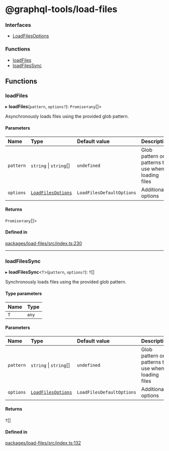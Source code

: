 # @graphql-tools/load-files

### Interfaces

- [LoadFilesOptions](/docs/api/interfaces/load_files_src.LoadFilesOptions)

### Functions

- [loadFiles](load_files_src#loadfiles)
- [loadFilesSync](load_files_src#loadfilessync)

## Functions

### loadFiles

▸ **loadFiles**(`pattern`, `options?`): `Promise`\<`any`[]>

Asynchronously loads files using the provided glob pattern.

#### Parameters

| Name      | Type                                                                       | Default value             | Description                                        |
| :-------- | :------------------------------------------------------------------------- | :------------------------ | :------------------------------------------------- |
| `pattern` | `string` \| `string`[]                                                     | `undefined`               | Glob pattern or patterns to use when loading files |
| `options` | [`LoadFilesOptions`](/docs/api/interfaces/load_files_src.LoadFilesOptions) | `LoadFilesDefaultOptions` | Additional options                                 |

#### Returns

`Promise`\<`any`[]>

#### Defined in

[packages/load-files/src/index.ts:230](https://github.com/ardatan/graphql-tools/blob/master/packages/load-files/src/index.ts#L230)

---

### loadFilesSync

▸ **loadFilesSync**<`T`\>(`pattern`, `options?`): `T`[]

Synchronously loads files using the provided glob pattern.

#### Type parameters

| Name | Type  |
| :--- | :---- |
| `T`  | `any` |

#### Parameters

| Name      | Type                                                                       | Default value             | Description                                        |
| :-------- | :------------------------------------------------------------------------- | :------------------------ | :------------------------------------------------- |
| `pattern` | `string` \| `string`[]                                                     | `undefined`               | Glob pattern or patterns to use when loading files |
| `options` | [`LoadFilesOptions`](/docs/api/interfaces/load_files_src.LoadFilesOptions) | `LoadFilesDefaultOptions` | Additional options                                 |

#### Returns

`T`[]

#### Defined in

[packages/load-files/src/index.ts:132](https://github.com/ardatan/graphql-tools/blob/master/packages/load-files/src/index.ts#L132)

